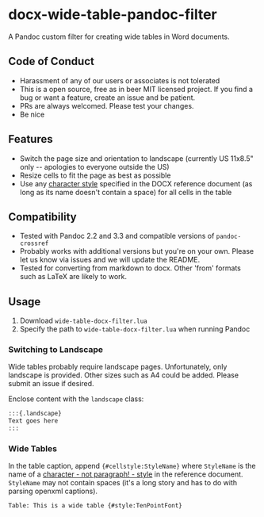 # docx-wide-table-pandoc-filter

A Pandoc custom filter for creating wide tables in Word documents.

## Code of Conduct

- Harassment of any of our users or associates is not tolerated
- This is a open source, free as in beer MIT licensed project. If you find a bug or want a feature, create an issue and be patient.
- PRs are always welcomed. Please test your changes.
- Be nice

## Features

- Switch the page size and orientation to landscape (currently US 11x8.5" only -- apologies to everyone outside the US)
- Resize cells to fit the page as best as possible
- Use any [character style](https://bettersolutions.com/word/styles/character-styles.htm) specified in the DOCX reference document (as long as its name doesn't contain a space) for all cells in the table

## Compatibility

- Tested with Pandoc 2.2 and 3.3 and compatible versions of `pandoc-crossref`
- Probably works with additional versions but you're on your own. Please let us know via issues and we will update the README.
- Tested for converting from markdown to docx. Other 'from' formats such as LaTeX are likely to work.

## Usage

1. Download `wide-table-docx-filter.lua`
2. Specify the path to `wide-table-docx-filter.lua` when running Pandoc

### Switching to Landscape

Wide tables probably require landscape pages. Unfortunately, only landscape is provided. Other sizes such as A4 could be added. Please submit an issue if desired.

Enclose content with the `landscape` class:

```txt
:::{.landscape}
Text goes here
:::
```

### Wide Tables

In the table caption, append `{#cellstyle:StyleName}` where `StyleName` is the name of a [character - not paragraph! - style](https://bettersolutions.com/word/styles/character-styles.htm) in the reference document. `StyleName` may not contain spaces (it's a long story and has to do with parsing openxml captions).

```txt
Table: This is a wide table {#style:TenPointFont}
```

